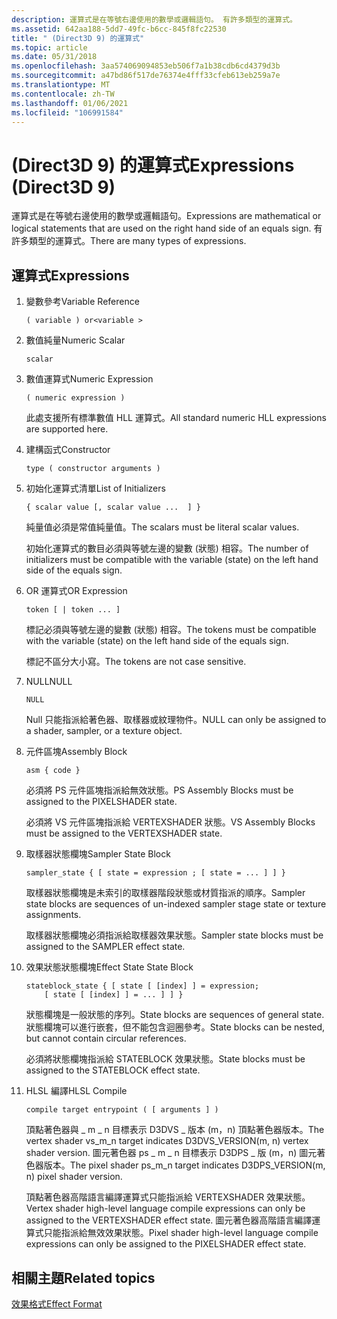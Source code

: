 ```yaml
---
description: 運算式是在等號右邊使用的數學或邏輯語句。 有許多類型的運算式。
ms.assetid: 642aa188-5dd7-49fc-b6cc-845f8fc22530
title: " (Direct3D 9) 的運算式"
ms.topic: article
ms.date: 05/31/2018
ms.openlocfilehash: 3aa574069094853eb506f7a1b38cdb6cd4379d3b
ms.sourcegitcommit: a47bd86f517de76374e4fff33cfeb613eb259a7e
ms.translationtype: MT
ms.contentlocale: zh-TW
ms.lasthandoff: 01/06/2021
ms.locfileid: "106991584"
---
```

# <a name="expressions-direct3d-9"></a><span data-ttu-id="753f8-104"> (Direct3D 9) 的運算式</span><span class="sxs-lookup"><span data-stu-id="753f8-104">Expressions (Direct3D 9)</span></span>

<span data-ttu-id="753f8-105">運算式是在等號右邊使用的數學或邏輯語句。</span><span class="sxs-lookup"><span data-stu-id="753f8-105">Expressions are mathematical or logical statements that are used on the right hand side of an equals sign.</span></span> <span data-ttu-id="753f8-106">有許多類型的運算式。</span><span class="sxs-lookup"><span data-stu-id="753f8-106">There are many types of expressions.</span></span>

## <a name="expressions"></a><span data-ttu-id="753f8-107">運算式</span><span class="sxs-lookup"><span data-stu-id="753f8-107">Expressions</span></span>

1.  <span data-ttu-id="753f8-108">變數參考</span><span class="sxs-lookup"><span data-stu-id="753f8-108">Variable Reference</span></span>
    ```
    ( variable ) or<variable >
    ```

    

2.  <span data-ttu-id="753f8-109">數值純量</span><span class="sxs-lookup"><span data-stu-id="753f8-109">Numeric Scalar</span></span>
    ```
    scalar 
    ```

    

3.  <span data-ttu-id="753f8-110">數值運算式</span><span class="sxs-lookup"><span data-stu-id="753f8-110">Numeric Expression</span></span>

    ```
    ( numeric expression )
    ```

    

    <span data-ttu-id="753f8-111">此處支援所有標準數值 HLL 運算式。</span><span class="sxs-lookup"><span data-stu-id="753f8-111">All standard numeric HLL expressions are supported here.</span></span>

4.  <span data-ttu-id="753f8-112">建構函式</span><span class="sxs-lookup"><span data-stu-id="753f8-112">Constructor</span></span>
    ```
    type ( constructor arguments )
    ```

    

5.  <span data-ttu-id="753f8-113">初始化運算式清單</span><span class="sxs-lookup"><span data-stu-id="753f8-113">List of Initializers</span></span>

    ```
    { scalar value [, scalar value ...  ] }
    
    ```

    

    <span data-ttu-id="753f8-114">純量值必須是常值純量值。</span><span class="sxs-lookup"><span data-stu-id="753f8-114">The scalars must be literal scalar values.</span></span>

    <span data-ttu-id="753f8-115">初始化運算式的數目必須與等號左邊的變數 (狀態) 相容。</span><span class="sxs-lookup"><span data-stu-id="753f8-115">The number of initializers must be compatible with the variable (state) on the left hand side of the equals sign.</span></span>

6.  <span data-ttu-id="753f8-116">OR 運算式</span><span class="sxs-lookup"><span data-stu-id="753f8-116">OR Expression</span></span>

    ```
    token [ | token ... ]
    ```

    

    <span data-ttu-id="753f8-117">標記必須與等號左邊的變數 (狀態) 相容。</span><span class="sxs-lookup"><span data-stu-id="753f8-117">The tokens must be compatible with the variable (state) on the left hand side of the equals sign.</span></span>

    <span data-ttu-id="753f8-118">標記不區分大小寫。</span><span class="sxs-lookup"><span data-stu-id="753f8-118">The tokens are not case sensitive.</span></span>

7.  <span data-ttu-id="753f8-119">NULL</span><span class="sxs-lookup"><span data-stu-id="753f8-119">NULL</span></span>

    ```
    NULL
    ```

    

    <span data-ttu-id="753f8-120">Null 只能指派給著色器、取樣器或紋理物件。</span><span class="sxs-lookup"><span data-stu-id="753f8-120">NULL can only be assigned to a shader, sampler, or a texture object.</span></span>

8.  <span data-ttu-id="753f8-121">元件區塊</span><span class="sxs-lookup"><span data-stu-id="753f8-121">Assembly Block</span></span>

    ```
    asm { code }
    ```

    

    <span data-ttu-id="753f8-122">必須將 PS 元件區塊指派給無效狀態。</span><span class="sxs-lookup"><span data-stu-id="753f8-122">PS Assembly Blocks must be assigned to the PIXELSHADER state.</span></span>

    <span data-ttu-id="753f8-123">必須將 VS 元件區塊指派給 VERTEXSHADER 狀態。</span><span class="sxs-lookup"><span data-stu-id="753f8-123">VS Assembly Blocks must be assigned to the VERTEXSHADER state.</span></span>

9.  <span data-ttu-id="753f8-124">取樣器狀態欄塊</span><span class="sxs-lookup"><span data-stu-id="753f8-124">Sampler State Block</span></span>

    ```
    sampler_state { [ state = expression ; [ state = ... ] ] }
    ```

    

    <span data-ttu-id="753f8-125">取樣器狀態欄塊是未索引的取樣器階段狀態或材質指派的順序。</span><span class="sxs-lookup"><span data-stu-id="753f8-125">Sampler state blocks are sequences of un-indexed sampler stage state or texture assignments.</span></span>

    <span data-ttu-id="753f8-126">取樣器狀態欄塊必須指派給取樣器效果狀態。</span><span class="sxs-lookup"><span data-stu-id="753f8-126">Sampler state blocks must be assigned to the SAMPLER effect state.</span></span>

10. <span data-ttu-id="753f8-127">效果狀態狀態欄塊</span><span class="sxs-lookup"><span data-stu-id="753f8-127">Effect State State Block</span></span>

    ```
    stateblock_state { [ state [ [index] ] = expression; 
        [ state [ [index] ] = ... ] ] }
    ```

    

    <span data-ttu-id="753f8-128">狀態欄塊是一般狀態的序列。</span><span class="sxs-lookup"><span data-stu-id="753f8-128">State blocks are sequences of general state.</span></span> <span data-ttu-id="753f8-129">狀態欄塊可以進行嵌套，但不能包含迴圈參考。</span><span class="sxs-lookup"><span data-stu-id="753f8-129">State blocks can be nested, but cannot contain circular references.</span></span>

    <span data-ttu-id="753f8-130">必須將狀態欄塊指派給 STATEBLOCK 效果狀態。</span><span class="sxs-lookup"><span data-stu-id="753f8-130">State blocks must be assigned to the STATEBLOCK effect state.</span></span>

11. <span data-ttu-id="753f8-131">HLSL 編譯</span><span class="sxs-lookup"><span data-stu-id="753f8-131">HLSL Compile</span></span>

    ```
    compile target entrypoint ( [ arguments ] )
    ```

    

    <span data-ttu-id="753f8-132">頂點著色器與 \_ m \_ n 目標表示 D3DVS \_ 版本 (m，n) 頂點著色器版本。</span><span class="sxs-lookup"><span data-stu-id="753f8-132">The vertex shader vs\_m\_n target indicates D3DVS\_VERSION(m, n) vertex shader version.</span></span> <span data-ttu-id="753f8-133">圖元著色器 ps \_ m \_ n 目標表示 D3DPS \_ 版 (m，n) 圖元著色器版本。</span><span class="sxs-lookup"><span data-stu-id="753f8-133">The pixel shader ps\_m\_n target indicates D3DPS\_VERSION(m, n) pixel shader version.</span></span>

    <span data-ttu-id="753f8-134">頂點著色器高階語言編譯運算式只能指派給 VERTEXSHADER 效果狀態。</span><span class="sxs-lookup"><span data-stu-id="753f8-134">Vertex shader high-level language compile expressions can only be assigned to the VERTEXSHADER effect state.</span></span> <span data-ttu-id="753f8-135">圖元著色器高階語言編譯運算式只能指派給無效效果狀態。</span><span class="sxs-lookup"><span data-stu-id="753f8-135">Pixel shader high-level language compile expressions can only be assigned to the PIXELSHADER effect state.</span></span>

## <a name="related-topics"></a><span data-ttu-id="753f8-136">相關主題</span><span class="sxs-lookup"><span data-stu-id="753f8-136">Related topics</span></span>

<dl> <dt>

[<span data-ttu-id="753f8-137">效果格式</span><span class="sxs-lookup"><span data-stu-id="753f8-137">Effect Format</span></span>](dx9-graphics-reference-effects-file-format.md)
</dt> </dl>

 

 



